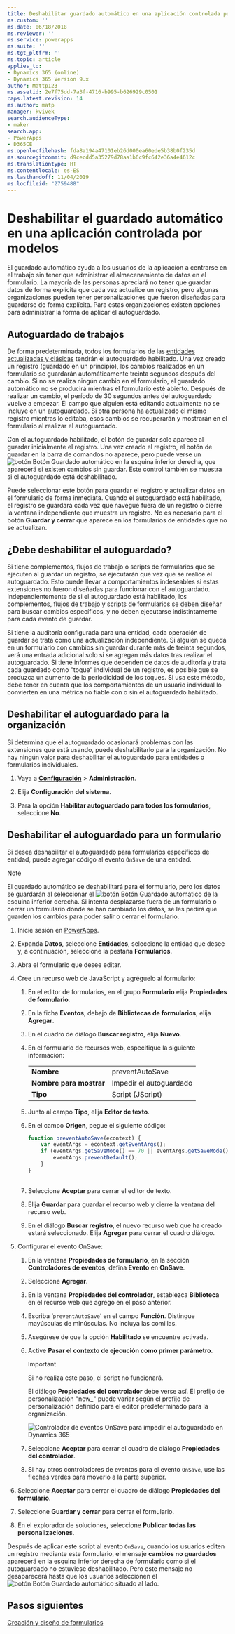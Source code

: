 ```yaml
---
title: Deshabilitar guardado automático en una aplicación controlada por modelos con PowerApps | MicrosoftDocs
ms.custom: ''
ms.date: 06/18/2018
ms.reviewer: ''
ms.service: powerapps
ms.suite: ''
ms.tgt_pltfrm: ''
ms.topic: article
applies_to:
- Dynamics 365 (online)
- Dynamics 365 Version 9.x
author: Mattp123
ms.assetid: 2e7f75dd-7a3f-4716-b995-b626929c0501
caps.latest.revision: 14
ms.author: matp
manager: kvivek
search.audienceType:
- maker
search.app:
- PowerApps
- D365CE
ms.openlocfilehash: fda8a194a47101eb26d000ea60ede5b38b0f235d
ms.sourcegitcommit: d9cecdd5a35279d78aa1b6c9fc642e36a4e4612c
ms.translationtype: HT
ms.contentlocale: es-ES
ms.lasthandoff: 11/04/2019
ms.locfileid: "2759488"
---
```

# <a name="disable-auto-save-in-a-model-driven-app"></a>Deshabilitar el guardado automático en una aplicación controlada por modelos

El guardado automático ayuda a los usuarios de la aplicación a centrarse en el trabajo sin tener que administrar el almacenamiento de datos en el formulario. La mayoría de las personas apreciará no tener que guardar datos de forma explícita que cada vez actualice un registro, pero algunas organizaciones pueden tener personalizaciones que fueron diseñadas para guardarse de forma explícita. Para estas organizaciones existen opciones para administrar la forma de aplicar el autoguardado.  
  
<a name="BKMK_HowAutoSaveWorks"></a>   

## <a name="how-auto-save-works"></a>Autoguardado de trabajos  
 De forma predeterminada, todos los formularios de las [entidades actualizadas y clásicas](create-design-forms.md#updated-versus-classic-entities) tendrán el autoguardado habilitado. Una vez creado un registro (guardado en un principio), los cambios realizados en un formulario se guardarán automáticamente treinta segundos después del cambio. Si no se realiza ningún cambio en el formulario, el guardado automático no se producirá mientras el formulario esté abierto. Después de realizar un cambio, el período de 30 segundos antes del autoguardado vuelve a empezar. El campo que alguien está editando actualmente no se incluye en un autoguardado. Si otra persona ha actualizado el mismo registro mientras lo editaba, esos cambios se recuperarán y mostrarán en el formulario al realizar el autoguardado.  
  
 Con el autoguardado habilitado, el botón de guardar solo aparece al guardar inicialmente el registro. Una vez creado el registro, el botón de guardar en la barra de comandos no aparece, pero puede verse un ![botón Botón Guardado automático](media/auto-save-icon.png "Botón de autoguardado") en la esquina inferior derecha, que aparecerá si existen cambios sin guardar. Este control también se muestra si el autoguardado está deshabilitado.  
  
 Puede seleccionar este botón para guardar el registro y actualizar datos en el formulario de forma inmediata. Cuando el autoguardado está habilitado, el registro se guardará cada vez que navegue fuera de un registro o cierre la ventana independiente que muestra un registro. No es necesario para el botón **Guardar y cerrar** que aparece en los formularios de entidades que no se actualizan.  
  
<a name="BKMK_AutoSave"></a>   
## <a name="should-you-disable-auto-save"></a>¿Debe deshabilitar el autoguardado?  
 Si tiene complementos, flujos de trabajo o scripts de formularios que se ejecuten al guardar un registro, se ejecutarán que vez que se realice el autoguardado. Esto puede llevar a comportamientos indeseables si estas extensiones no fueron diseñadas para funcionar con el autoguardado. Independientemente de si el autoguardado está habilitado, los complementos, flujos de trabajo y scripts de formularios se deben diseñar para buscar cambios específicos, y no deben ejecutarse indistintamente para cada evento de guardar.  
  
 Si tiene la auditoría configurada para una entidad, cada operación de guardar se trata como una actualización independiente. Si alguien se queda en un formulario con cambios sin guardar durante más de treinta segundos, verá una entrada adicional solo si se agregan más datos tras realizar el autoguardado. Si tiene informes que dependen de datos de auditoría y trata cada guardado como "toque" individual de un registro, es posible que se produzca un aumento de la periodicidad de los toques. Si usa este método, debe tener en cuenta que los comportamientos de un usuario individual lo convierten en una métrica no fiable con o sin el autoguardado habilitado.  
  
<a name="BKMK_DisableAutoSaveOrg"></a>   
## <a name="disable-auto-save-for-the-organization"></a>Deshabilitar el autoguardado para la organización  
 Si determina que el autoguardado ocasionará problemas con las extensiones que está usando, puede deshabilitarlo para la organización. No hay ningún valor para deshabilitar el autoguardado para entidades o formularios individuales.  
  
1. Vaya a **[Configuración](advanced-navigation.md#settings)** > **Administración**.  
  
2.  Elija **Configuración del sistema**.  
  
3.  Para la opción **Habilitar autoguardado para todos los formularios**, seleccione **No**.  
  
<a name="BKMK_DisalbleAutoSaveForm"></a>   
## <a name="disable-auto-save-for-a-form"></a>Deshabilitar el autoguardado para un formulario  
 Si desea deshabilitar el autoguardado para formularios específicos de entidad, puede agregar código al evento `OnSave` de una entidad.  
  
> [!NOTE]
>  El guardado automático se deshabilitará para el formulario, pero los datos se guardarán al seleccionar el ![botón Botón Guardado automático](media/auto-save-icon.png "ABotón de autoguardado") de la esquina inferior derecha. Si intenta desplazarse fuera de un formulario o cerrar un formulario donde se han cambiado los datos, se les pedirá que guarden los cambios para poder salir o cerrar el formulario.  
  
1.  Inicie sesión en [PowerApps](https://make.powerapps.com/?utm_source=padocs&utm_medium=linkinadoc&utm_campaign=referralsfromdoc).  

2.  Expanda **Datos**, seleccione **Entidades**, seleccione la entidad que desee y, a continuación, seleccione la pestaña **Formularios**.  
  
3.  Abra el formulario que desee editar.  
  
4.  Cree un recurso web de JavaScript y agréguelo al formulario:  
  
    1.  En el editor de formularios, en el grupo **Formulario** elija **Propiedades de formulario**.  
  
    2.  En la ficha **Eventos**, debajo de **Bibliotecas de formularios**, elija **Agregar**.  
  
    3.  En el cuadro de diálogo **Buscar registro**, elija **Nuevo**.  
  
    4.  En el formulario de recursos web, especifique la siguiente información:  
  
        |||  
        |-|-|  
        |**Nombre**|preventAutoSave|  
        |**Nombre para mostrar**|Impedir el autoguardado|  
        |**Tipo**|Script (JScript)|  
  
    5.  Junto al campo **Tipo**, elija **Editor de texto**.  
  
    6.  En el campo **Origen**, pegue el siguiente código:  
  
        ```javascript  
        function preventAutoSave(econtext) {  
            var eventArgs = econtext.getEventArgs();  
            if (eventArgs.getSaveMode() == 70 || eventArgs.getSaveMode() == 2) {  
                eventArgs.preventDefault();  
            }  
        }  
  
        ```  
  
    7.  Seleccione **Aceptar** para cerrar el editor de texto.  
  
    8.  Elija **Guardar** para guardar el recurso web y cierre la ventana del recurso web.  
  
    9. En el diálogo **Buscar registro**, el nuevo recurso web que ha creado estará seleccionado. Elija **Agregar** para cerrar el cuadro diálogo.  
  
5.  Configurar el evento OnSave:  
  
    1.  En la ventana **Propiedades de formulario**, en la sección **Controladores de eventos**, defina **Evento** en **OnSave**.  
  
    2.  Seleccione **Agregar**.  
  
    3.  En la ventana **Propiedades del controlador**, establezca **Biblioteca** en el recurso web que agregó en el paso anterior.  
  
    4.  Escriba ‘`preventAutoSave`’ en el campo **Función**. Distingue mayúsculas de minúsculas. No incluya las comillas.  
  
    5.  Asegúrese de que la opción **Habilitado** se encuentre activada.  
  
    6.  Active **Pasar el contexto de ejecución como primer parámetro**.  
  
        > [!IMPORTANT]
        >  Si no realiza este paso, el script no funcionará.  
  
         El diálogo **Propiedades del controlador** debe verse así. El prefijo de personalización "new_" puede variar según el prefijo de personalización definido para el editor predeterminado para la organización.  
  
         ![Controlador de eventos OnSave para impedir el autoguardado en Dynamics 365](media/prevent-auto-save-script.png "Controlador de eventos OnSave para impedir el autoguardado en Dynamics 365")  
  
    7.  Seleccione **Aceptar** para cerrar el cuadro de diálogo **Propiedades del controlador**.  
  
    8.  Si hay otros controladores de eventos para el evento `OnSave`, use las flechas verdes para moverlo a la parte superior.  
  
6. Seleccione **Aceptar** para cerrar el cuadro de diálogo **Propiedades del formulario**.  
  
7. Seleccione **Guardar y cerrar** para cerrar el formulario.  
  
8. En el explorador de soluciones, seleccione **Publicar todas las personalizaciones**.  
  
 Después de aplicar este script al evento `OnSave`, cuando los usuarios editen un registro mediante este formulario, el mensaje **cambios no guardados** aparecerá en la esquina inferior derecha de formulario como si el autoguardado no estuviese deshabilitado. Pero este mensaje no desaparecerá hasta que los usuarios seleccionen el ![botón Botón Guardado automático](media/auto-save-icon.png "Botón de autoguardado") situado al lado.  
  
## <a name="next-steps"></a>Pasos siguientes  
 [Creación y diseño de formularios](create-design-forms.md)      

 
